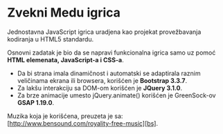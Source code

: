 <!--
@Author: Dušan Milojković <dmilojkovic76>
@Date:   2016-11-05T22:36:16+01:00
@Email:  dmilojkovic76@gmail.com
@Project: Zvekni Medu
@Last modified by:   dmilojkovic76
@Last modified time: 2016-11-06T18:32:33+01:00
@License: Copyright (c) 2016, Dušan Milojković. All rights reserved.
-->



# Zvekni Medu igrica
Jednostavna JavaScript igrica uradjena kao projekat provežbavanja kodiranja u HTML5 standardu.

Osnovni zadatak je bio da se napravi funkcionalna igrica samo uz pomoć __HTML elemenata, JavaScript-a i CSS-a__.

- Da bi strana imala dinamičnost i automatski se adaptirala raznim veličinama ekrana ili browsera, korišćen je __Bootstrap 3.3.7__.
- Za lakšu interakciju sa DOM-om korišćen je __JQuery 3.1.0__.
- Za brze animacije umesto jQuery.animate() korišćen je GreenSock-ov __GSAP 1.19.0__.

Muzika koja je korišćena, preuzeta je sa: [http://www.bensound.com/royality-free-music][bs].

[bs]: http://www.bensound.com/royality-free-music
